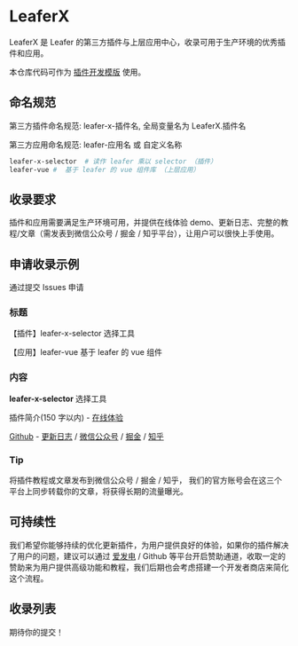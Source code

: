 # LeaferX

LeaferX 是 Leafer 的第三方插件与上层应用中心，收录可用于生产环境的优秀插件和应用。

本仓库代码可作为 [插件开发模版](./template.md) 使用。

## 命名规范

第三方插件命名规范: leafer-x-插件名, 全局变量名为 LeaferX.插件名

第三方应用命名规范: leafer-应用名 或 自定义名称

```sh
leafer-x-selector  # 读作 leafer 乘以 selector （插件）
leafer-vue #  基于 leafer 的 vue 组件库 （上层应用）
```

## 收录要求

插件和应用需要满足生产环境可用，并提供在线体验 demo、更新日志、完整的教程/文章（需发表到微信公众号 / 掘金 / 知乎平台），让用户可以很快上手使用。

## 申请收录示例

通过提交 Issues 申请

### 标题

【插件】leafer-x-selector 选择工具

【应用】leafer-vue 基于 leafer 的 vue 组件

### 内容

**leafer-x-selector** 选择工具

插件简介(150 字以内) - [在线体验](./README.md)

[Github](./README.md) - [更新日志](./README.md) / [微信公众号](./README.md) / [掘金](./README.md) / [知乎](./README.md)

### Tip

将插件教程或文章发布到微信公众号 / 掘金 / 知乎， 我们的官方账号会在这三个平台上同步转载你的文章，将获得长期的流量曝光。

## 可持续性

我们希望你能够持续的优化更新插件，为用户提供良好的体验，如果你的插件解决了用户的问题，建议可以通过 [爱发电](https://afdian.net/) / Github 等平台开启赞助通道，收取一定的赞助来为用户提供高级功能和教程，我们后期也会考虑搭建一个开发者商店来简化这个流程。

## 收录列表

期待你的提交！
